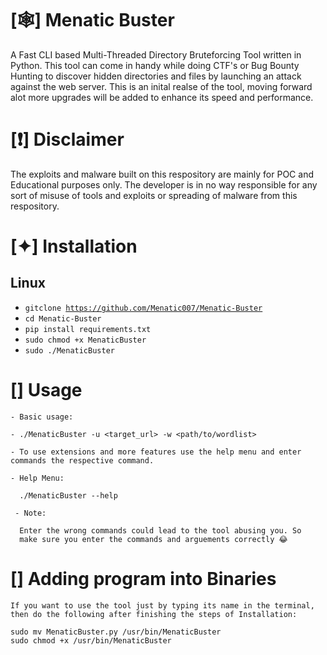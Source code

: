 # [🕸] Menatic Buster 

<p>A Fast CLI based Multi-Threaded Directory Bruteforcing  Tool written in Python. This tool can come in handy while doing CTF's or Bug Bounty Hunting to discover hidden directories and files by launching an attack against the web server. This is an inital realse of the tool, moving forward alot more upgrades will be added to enhance its speed and performance.</p> 

# [❗️] Disclaimer 

<p>The exploits and malware built on this respository are mainly for POC and Educational purposes only. The developer is in no way responsible for any sort of misuse of tools and exploits or spreading of malware from this respository.</p>

# [✦] Installation

  <h2> Linux </h2>  

  - <code>gitclone https://github.com/Menatic007/Menatic-Buster</code>
  - <code>cd Menatic-Buster</code>
  - <code>pip install requirements.txt</code>
  - <code>sudo chmod +x MenaticBuster</code>
  - <code>sudo ./MenaticBuster</code>
  
 # [] Usage
``` 
- Basic usage:

- ./MenaticBuster -u <target_url> -w <path/to/wordlist> 
 
- To use extensions and more features use the help menu and enter commands the respective command.
  
- Help Menu:
  
  ./MenaticBuster --help
  
 - Note:
  
  Enter the wrong commands could lead to the tool abusing you. So 
  make sure you enter the commands and arguements correctly 😂
 ``` 
  # [] Adding program into Binaries
  ```
  If you want to use the tool just by typing its name in the terminal, 
  then do the following after finishing the steps of Installation:
  
  sudo mv MenaticBuster.py /usr/bin/MenaticBuster
  sudo chmod +x /usr/bin/MenaticBuster
  ```
